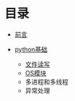 # 目录

* [前言](README.md)
* [python基础](Chapter1/readme.md)

  * [文件读写](Chapter1/文件操作.md)
  * [OS模块](Chapter1/OS模块.md) 
  * 多进程和多线程
  * 异常处理


